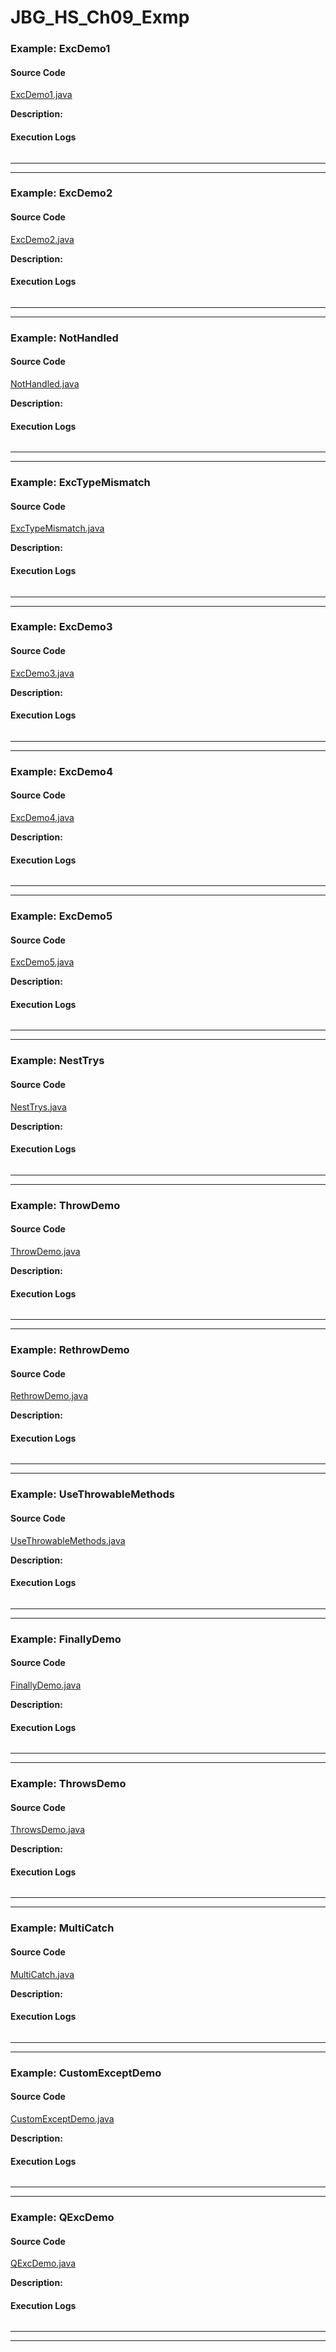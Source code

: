 # JBG_HS_Ch09_Exmp

### Example: ExcDemo1

#### Source Code
[ExcDemo1.java](./ExcDemo1.java)

**Description:** 

#### Execution Logs

```

```

---
---

### Example: ExcDemo2

#### Source Code
[ExcDemo2.java](./ExcDemo2.java)

**Description:** 

#### Execution Logs

```

```

---
---

### Example: NotHandled

#### Source Code
[NotHandled.java](./NotHandled.java)

**Description:** 

#### Execution Logs

```

```

---
---

### Example: ExcTypeMismatch

#### Source Code
[ExcTypeMismatch.java](./ExcTypeMismatch.java)

**Description:** 

#### Execution Logs

```

```

---
---

### Example: ExcDemo3

#### Source Code
[ExcDemo3.java](./ExcDemo3.java)

**Description:** 

#### Execution Logs

```

```

---
---

### Example: ExcDemo4

#### Source Code
[ExcDemo4.java](./ExcDemo4.java)

**Description:** 

#### Execution Logs

```

```

---
---

### Example: ExcDemo5

#### Source Code
[ExcDemo5.java](./ExcDemo5.java)

**Description:** 

#### Execution Logs

```

```

---
---

### Example: NestTrys

#### Source Code
[NestTrys.java](./NestTrys.java)

**Description:** 

#### Execution Logs

```

```

---
---

### Example: ThrowDemo

#### Source Code
[ThrowDemo.java](./ThrowDemo.java)

**Description:** 

#### Execution Logs

```

```

---
---

### Example: RethrowDemo

#### Source Code
[RethrowDemo.java](./RethrowDemo.java)

**Description:** 

#### Execution Logs

```

```

---
---

### Example: UseThrowableMethods

#### Source Code
[UseThrowableMethods.java](./UseThrowableMethods.java)

**Description:** 

#### Execution Logs

```

```

---
---

### Example: FinallyDemo

#### Source Code
[FinallyDemo.java](./FinallyDemo.java)

**Description:** 

#### Execution Logs

```

```

---
---

### Example: ThrowsDemo

#### Source Code
[ThrowsDemo.java](./ThrowsDemo.java)

**Description:** 

#### Execution Logs

```

```

---
---

### Example: MultiCatch

#### Source Code
[MultiCatch.java](./MultiCatch.java)

**Description:** 

#### Execution Logs

```

```

---
---

### Example: CustomExceptDemo

#### Source Code
[CustomExceptDemo.java](./CustomExceptDemo.java)

**Description:** 

#### Execution Logs

```

```

---
---

### Example: QExcDemo

#### Source Code
[QExcDemo.java](./QExcDemo.java)

**Description:** 

#### Execution Logs

```

```

---
---

